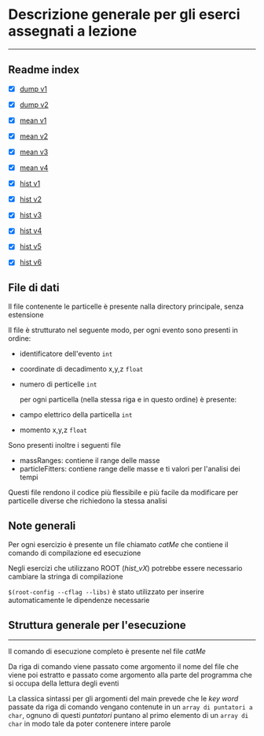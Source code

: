 # Descrizione generale per gli eserci assegnati a lezione
---
## Readme index
- [x] [dump v1](dump_v1/readme.md)

- [x] [dump v2](dump_v2/readme.md)

- [x] [mean v1](mean_v1/readme.md)

- [x] [mean v2](mean_v2/readme.md)

- [x] [mean v3](mean_v3/readme.md)

- [x] [mean v4](mean_v4/readme.md)

- [x] [hist v1](hist_v1/readme.md)

- [x] [hist v2](hist_v2/readme.md)

- [x] [hist v3](hist_v3/readme.md)

- [x] [hist v4](hist_v4/readme.md)

- [x] [hist v5](hist_v5/readme.md)

- [x] [hist v6](hist_v6/readme.md)

## File di dati

Il file contenente le particelle è presente nalla directory principale, senza estensione

Il file è strutturato nel seguente modo, per ogni evento sono presenti in ordine:

- identificatore dell'evento `int`
- coordinate di decadimento x,y,z `float`
- numero di perticelle `int`

	per ogni particella (nella stessa riga e in questo ordine) è presente:

- campo elettrico della particella `int`
- momento x,y,z `float`

Sono presenti inoltre i seguenti file 

- massRanges: contiene il range delle masse
- particleFitters: contiene range delle masse e ti valori per l'analisi dei tempi

Questi file rendono il codice più flessibile e più facile da modificare per particelle diverse che richiedono la stessa analisi

## Note generali

Per ogni esercizio è presente un file chiamato *catMe* che contiene il comando di compilazione ed esecuzione

Negli esercizi che utilizzano ROOT (*hist_vX*) potrebbe essere necessario cambiare la stringa di compilazione 

`$(root-config --cflag --libs)` è stato utilizzato per inserire automaticamente le dipendenze necessarie

## Struttura generale per l'esecuzione
---
Il comando di esecuzione completo è presente nel file *catMe*

Da riga di comando viene passato come argomento il nome del file che viene poi estratto e passato come argomento alla parte del programma che si occupa della lettura degli eventi

La classica sintassi per gli argomenti del main prevede che le *key word* passate da riga di comando vengano contenute in un `array di puntatori a char`, ognuno di questi *puntatori* puntano al primo elemento di un `array di char` in modo tale da poter contenere intere parole

